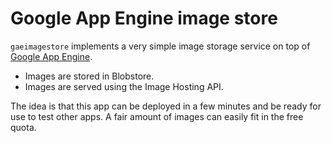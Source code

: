 # Google App Engine image store

`gaeimagestore` implements a very simple image storage service on top of [Google
App Engine][1].

* Images are stored in Blobstore.
* Images are served using the Image Hosting API.

[1]: https://developers.google.com/appengine

The idea is that this app can be deployed in a few minutes and be ready for use
to test other apps. A fair amount of images can easily fit in the free quota.
